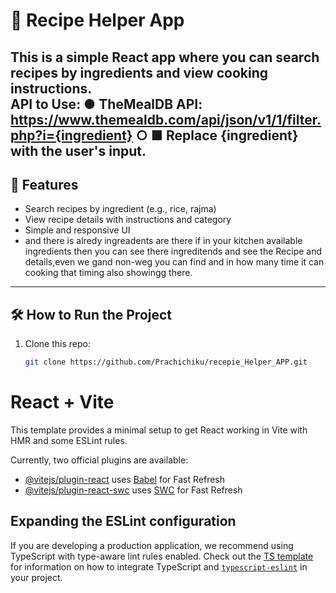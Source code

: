 # 🍴 Recipe Helper App

This is a simple **React app** where you can search recipes by ingredients and view cooking instructions.  
API to Use:
● TheMealDB API:
https://www.themealdb.com/api/json/v1/1/filter.php?i={ingredient}
○
■ Replace {ingredient} with the user's input.
---

## 🚀 Features
- Search recipes by ingredient (e.g., rice, rajma)
- View recipe details with instructions and category
- Simple and responsive UI
- and there is alredy ingreadents are there if in your kitchen  available ingredients then you can see there ingreditends and see the Recipe and details,even we gand non-weg you can find and in how many time it can cooking  that timing also showingg there.
---

## 🛠️ How to Run the Project

1. Clone this repo:
   ```bash
   git clone https://github.com/Prachichiku/recepie_Helper_APP.git

# React + Vite

This template provides a minimal setup to get React working in Vite with HMR and some ESLint rules.

Currently, two official plugins are available:

- [@vitejs/plugin-react](https://github.com/vitejs/vite-plugin-react/blob/main/packages/plugin-react) uses [Babel](https://babeljs.io/) for Fast Refresh
- [@vitejs/plugin-react-swc](https://github.com/vitejs/vite-plugin-react/blob/main/packages/plugin-react-swc) uses [SWC](https://swc.rs/) for Fast Refresh

## Expanding the ESLint configuration

If you are developing a production application, we recommend using TypeScript with type-aware lint rules enabled. Check out the [TS template](https://github.com/vitejs/vite/tree/main/packages/create-vite/template-react-ts) for information on how to integrate TypeScript and [`typescript-eslint`](https://typescript-eslint.io) in your project.
